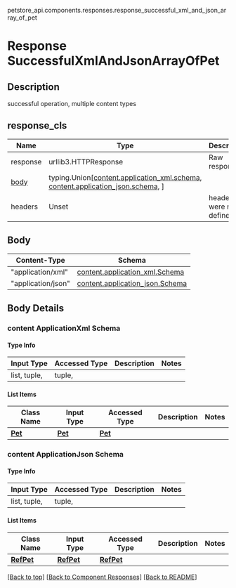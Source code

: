 petstore_api.components.responses.response_successful_xml_and_json_array_of_pet
# Response SuccessfulXmlAndJsonArrayOfPet

## Description
successful operation, multiple content types

## response_cls
Name | Type | Description  | Notes
------------- | ------------- | ------------- | -------------
response | urllib3.HTTPResponse | Raw response |
[body](#body) | typing.Union[[content.application_xml.schema](#content-applicationxml-schema), [content.application_json.schema](#content-applicationjson-schema), ] |  |
headers | Unset | headers were not defined |

## Body
Content-Type | Schema
------------ | -------
"application/xml" | [content.application_xml.Schema](#content-applicationxml-schema)
"application/json" | [content.application_json.Schema](#content-applicationjson-schema)

## Body Details
### content ApplicationXml Schema

#### Type Info
Input Type | Accessed Type | Description | Notes
------------ | ------------- | ------------- | -------------
list, tuple,  | tuple,  |  |

#### List Items
Class Name | Input Type | Accessed Type | Description | Notes
------------- | ------------- | ------------- | ------------- | -------------
[**Pet**](../../components/schema/pet.Pet.md) | [**Pet**](../../components/schema/pet.Pet.md) | [**Pet**](../../components/schema/pet.Pet.md) |  |
### content ApplicationJson Schema

#### Type Info
Input Type | Accessed Type | Description | Notes
------------ | ------------- | ------------- | -------------
list, tuple,  | tuple,  |  |

#### List Items
Class Name | Input Type | Accessed Type | Description | Notes
------------- | ------------- | ------------- | ------------- | -------------
[**RefPet**](../../components/schema/ref_pet.RefPet.md) | [**RefPet**](../../components/schema/ref_pet.RefPet.md) | [**RefPet**](../../components/schema/ref_pet.RefPet.md) |  |

[[Back to top]](#top) [[Back to Component Responses]](../../../README.md#Component-Responses) [[Back to README]](../../../README.md)
